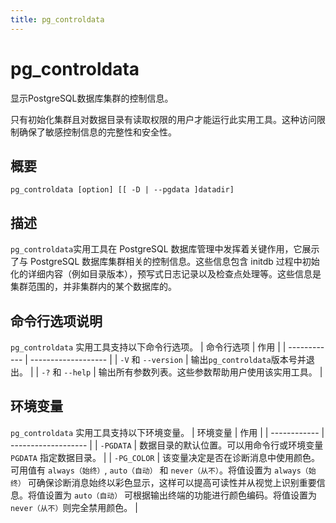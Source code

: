 ```yaml
---
title: pg_controldata
---
```


# pg_controldata
显示PostgreSQL数据库集群的控制信息。

只有初始化集群且对数据目录有读取权限的用户才能运行此实用工具。这种访问限制确保了敏感控制信息的完整性和安全性。

## 概要
```
pg_controldata [option] [[ -D | --pgdata ]datadir]
```

## 描述
`pg_controldata`实用工具在 PostgreSQL 数据库管理中发挥着关键作用，它展示了与 PostgreSQL 数据库集群相关的控制信息。这些信息包含 initdb 过程中初始化的详细内容（例如目录版本），预写式日志记录以及检查点处理等。这些信息是集群范围的，并非集群内的某个数据库的。

## 命令行选项说明
`pg_controldata` 实用工具支持以下命令行选项。 
| 命令行选项       | 作用                |
| ------------ | -------------------  |
| `-V` 和 `--version`    | 输出`pg_controldata`版本号并退出。      |
| `-?` 和 `--help`       | 输出所有参数列表。这些参数帮助用户使用该实用工具。   |

## 环境变量
`pg_controldata` 实用工具支持以下环境变量。 
| 环境变量       | 作用                 |
| ------------ | -------------------  |
| `-PGDATA`    | 数据目录的默认位置。可以用命令行或环境变量`PGDATA` 指定数据目录。    |
| `-PG_COLOR`  | 该变量决定是否在诊断消息中使用颜色。可用值有 `always（始终）`, `auto（自动）` 和 `never（从不）`。将值设置为 `always（始终）` 可确保诊断消息始终以彩色显示，这样可以提高可读性并从视觉上识别重要信息。将值设置为 `auto（自动）` 可根据输出终端的功能进行颜色编码。将值设置为 `never（从不）`则完全禁用颜色。  |